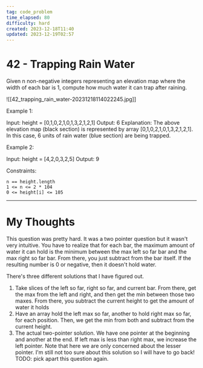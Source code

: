 ```yaml
---
tag: code_problem
time_elapsed: 80
difficulty: hard
created: 2023-12-18T11:40
updated: 2023-12-19T02:57
---
```


# 42 - Trapping Rain Water

Given n non-negative integers representing an elevation map where the width of each bar is 1, compute how much water it can trap after raining.

 ![[42_trapping_rain_water-20231218114022245.jpg]]

Example 1:

Input: height = [0,1,0,2,1,0,1,3,2,1,2,1]
Output: 6
Explanation: The above elevation map (black section) is represented by array [0,1,0,2,1,0,1,3,2,1,2,1]. In this case, 6 units of rain water (blue section) are being trapped.

Example 2:

Input: height = [4,2,0,3,2,5]
Output: 9

 

Constraints:

    n == height.length
    1 <= n <= 2 * 104
    0 <= height[i] <= 105

---

# My Thoughts

This question was pretty hard. It was a two pointer question but it wasn't very intuitive. You have to realize that for each bar, the maximum amount of water it can hold is the minimum between the max left so far bar and the max right so far bar. From there, you just subtract from the bar itself. If the resulting number is 0 or negative, then it doesn't hold water.

There's three different solutions that I have figured out.

1. Take slices of the left so far, right so far, and current bar. From there, get the max from the left and right, and then get the min between those two maxes. From there, you subtract the current height to get the amount of water it holds
2. Have an array hold the left max so far, another to hold right max so far, for each position. Then, we get the min from both and subtract from the current height. 
3. The actual two-pointer solution. We have one pointer at the beginning and another at the end. If left max is less than right max, we increase the left pointer. Note that here we are only concerned about the lesser pointer. I'm still not too sure about this solution so I will have to go back! TODO: pick apart this question again.

